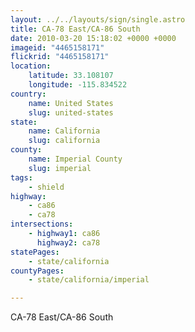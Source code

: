```yaml
---
layout: ../../layouts/sign/single.astro
title: CA-78 East/CA-86 South
date: 2010-03-20 15:18:02 +0000 +0000
imageid: "4465158171"
flickrid: "4465158171"
location:
    latitude: 33.108107
    longitude: -115.834522
country:
    name: United States
    slug: united-states
state:
    name: California
    slug: california
county:
    name: Imperial County
    slug: imperial
tags:
    - shield
highway:
    - ca86
    - ca78
intersections:
    - highway1: ca86
      highway2: ca78
statePages:
    - state/california
countyPages:
    - state/california/imperial

---
```

CA-78 East/CA-86 South